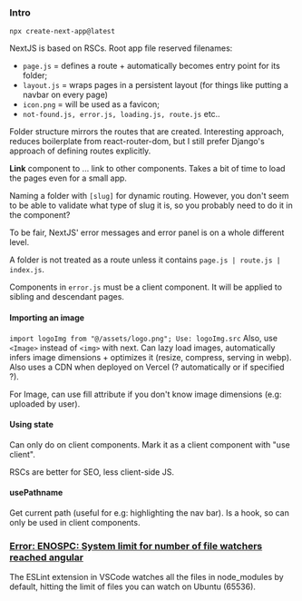 ### Intro
`npx create-next-app@latest`

NextJS is based on RSCs.
Root app file reserved filenames:
- `page.js` = defines a route + automatically becomes entry point for its folder;
- `layout.js` = wraps pages in a persistent layout (for things like putting a navbar on every page)
- `icon.png` = will be used as a favicon;
- `not-found.js, error.js, loading.js, route.js` etc..

Folder structure mirrors the routes that are created. Interesting approach, reduces boilerplate from react-router-dom, but I still prefer Django's approach of defining routes explicitly.

**Link** component to ... link to other components.
Takes a bit of time to load the pages even for a small app.

Naming a folder with `[slug]` for dynamic routing. However, you don't seem to be able to validate what type of slug it is, so you probably need to do it in the component?

To be fair, NextJS' error messages and error panel is on a whole different level.

A folder is not treated as a route unless it contains `page.js | route.js | index.js`.

Components in `error.js` must be a client component. It will be applied to sibling and descendant pages.

#### Importing an image
`import logoImg from "@/assets/logo.png";
Use: logoImg.src`
Also, use `<Image>` instead of `<img>` with next. Can lazy load images, automatically infers image dimensions + optimizes it (resize, compress, serving in webp). Also uses a CDN when deployed on Vercel (? automatically or if specified ?).

For Image, can use fill attribute if you don't know image dimensions (e.g: uploaded by user).

#### Using state
Can only do on client components.
Mark it as a client component with "use client".

RSCs are better for SEO, less client-side JS.

#### usePathname
Get current path (useful for e.g: highlighting the nav bar).
Is a hook, so can only be used in client components.





### [Error: ENOSPC: System limit for number of file watchers reached angular](https://stackoverflow.com/questions/65300153/error-enospc-system-limit-for-number-of-file-watchers-reached-angular)

The ESLint extension in VSCode watches all the files in node_modules by default, hitting the limit of files you can watch on Ubuntu (65536).


